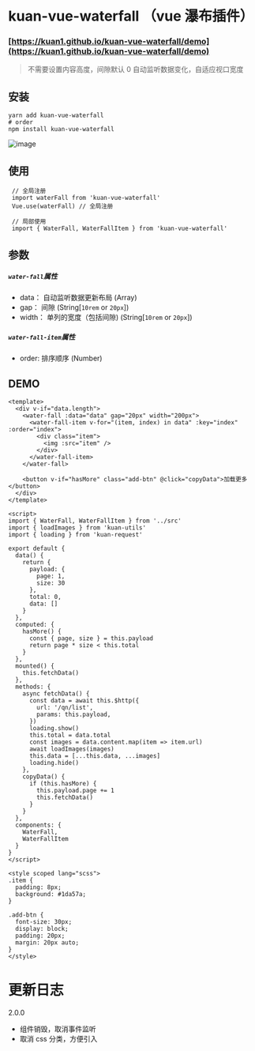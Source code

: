 # kuan-vue-waterfall （vue 瀑布插件）

### [https://kuan1.github.io/kuan-vue-waterfall/demo](https://kuan1.github.io/kuan-vue-waterfall/demo)

> 不需要设置内容高度，间隙默认 0
> 自动监听数据变化，自适应视口宽度

## 安装

```
yarn add kuan-vue-waterfall
# order
npm install kuan-vue-waterfall
```

![image](http://pic.luzhongkuan.cn/1532051693115.png?a=1)

## 使用

```
 // 全局注册
 import waterFall from 'kuan-vue-waterfall'
 Vue.use(waterFall) // 全局注册

 // 局部使用
 import { WaterFall, WaterFallItem } from 'kuan-vue-waterfall'
```

## 参数

##### `water-fall`属性

- data： 自动监听数据更新布局 (Array)
- gap： 间隙 (String[`10rem` or `20px`])
- width： 单列的宽度（包括间隙) (String[`10rem` or `20px`])

##### `water-fall-item`属性

- order: 排序顺序 (Number)

## DEMO

```
<template>
  <div v-if="data.length">
    <water-fall :data="data" gap="20px" width="200px">
      <water-fall-item v-for="(item, index) in data" :key="index" :order="index">
        <div class="item">
          <img :src="item" />
        </div>
      </water-fall-item>
    </water-fall>

    <button v-if="hasMore" class="add-btn" @click="copyData">加载更多</button>
  </div>
</template>

<script>
import { WaterFall, WaterFallItem } from '../src'
import { loadImages } from 'kuan-utils'
import { loading } from 'kuan-request'

export default {
  data() {
    return {
      payload: {
        page: 1,
        size: 30
      },
      total: 0,
      data: []
    }
  },
  computed: {
    hasMore() {
      const { page, size } = this.payload
      return page * size < this.total
    }
  },
  mounted() {
    this.fetchData()
  },
  methods: {
    async fetchData() {
      const data = await this.$http({
        url: '/qn/list',
        params: this.payload,
      })
      loading.show()
      this.total = data.total
      const images = data.content.map(item => item.url)
      await loadImages(images)
      this.data = [...this.data, ...images]
      loading.hide()
    },
    copyData() {
      if (this.hasMore) {
        this.payload.page += 1
        this.fetchData()
      }
    }
  },
  components: {
    WaterFall,
    WaterFallItem
  }
}
</script>

<style scoped lang="scss">
.item {
  padding: 8px;
  background: #1da57a;
}

.add-btn {
  font-size: 30px;
  display: block;
  padding: 20px;
  margin: 20px auto;
}
</style>
```

# 更新日志

2.0.0

- 组件销毁，取消事件监听
- 取消 css 分类，方便引入
